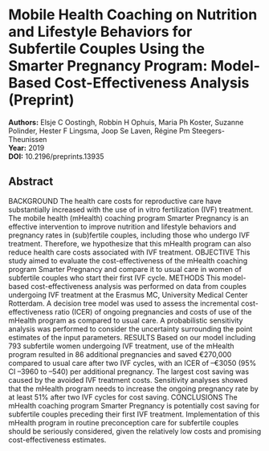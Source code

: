 # Mobile Health Coaching on Nutrition and Lifestyle Behaviors for Subfertile Couples Using the Smarter Pregnancy Program: Model-Based Cost-Effectiveness Analysis (Preprint)

**Authors:** Elsje C Oostingh, Robbin H Ophuis, Maria Ph Koster, Suzanne Polinder, Hester F Lingsma, Joop Se Laven, Régine Pm Steegers-Theunissen  
**Year:** 2019  
**DOI:** 10.2196/preprints.13935  

## Abstract
BACKGROUND                        The health care costs for reproductive care have substantially increased with the use of in vitro fertilization (IVF) treatment. The mobile health (mHealth) coaching program Smarter Pregnancy is an effective intervention to improve nutrition and lifestyle behaviors and pregnancy rates in (sub)fertile couples, including those who undergo IVF treatment. Therefore, we hypothesize that this mHealth program can also reduce health care costs associated with IVF treatment.                                                                    OBJECTIVE                        This study aimed to evaluate the cost-effectiveness of the mHealth coaching program Smarter Pregnancy and compare it to usual care in women of subfertile couples who start their first IVF cycle.                                                                    METHODS                        This model-based cost-effectiveness analysis was performed on data from couples undergoing IVF treatment at the Erasmus MC, University Medical Center Rotterdam. A decision tree model was used to assess the incremental cost-effectiveness ratio (ICER) of ongoing pregnancies and costs of use of the mHealth program as compared to usual care. A probabilistic sensitivity analysis was performed to consider the uncertainty surrounding the point estimates of the input parameters.                                                                    RESULTS                        Based on our model including 793 subfertile women undergoing IVF treatment, use of the mHealth program resulted in 86 additional pregnancies and saved €270,000 compared to usual care after two IVF cycles, with an ICER of –€3050 (95% CI –3960 to –540) per additional pregnancy. The largest cost saving was caused by the avoided IVF treatment costs. Sensitivity analyses showed that the mHealth program needs to increase the ongoing pregnancy rate by at least 51% after two IVF cycles for cost saving.                                                                    CONCLUSIONS                        The mHealth coaching program Smarter Pregnancy is potentially cost saving for subfertile couples preceding their first IVF treatment. Implementation of this mHealth program in routine preconception care for subfertile couples should be seriously considered, given the relatively low costs and promising cost-effectiveness estimates.

